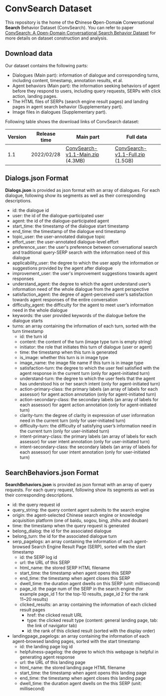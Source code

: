 # ConvSearch Dataset
This repository is the home of the  **C**hinese **O**pen-Domai**n** Con**v**ersational **Search** Behavior Dataset (ConvSearch). You can refer to paper [ConvSearch: A Open-Domain Conversational Search Behavior Dataset](https://arxiv.org/pdf/2204.02659.pdf) for more details on dataset construction and analysis.



## Download data

Our dataset contains the following parts:

- Dialogues (Main part): information of dialogue and corresponding turns, including content, timestamp, annotation results, et al.
- Agent behaviors (Main part): the information seeking behaviors of agent before they respond to users, including query requests, SERPs with click action, landing pages.
- The HTML files of SERPs (search engine result pages) and landing pages in agent search behavior (Supplementary part).
- Image files in dialogues (Supplementary part).



Following table shows the download links of ConvSearch dataset:

| Version | Release time | Main part | Full data |
| ------- | --------- | --------- | --------- |
| 1.1 | 2022/02/28 | [ConvSearch-v1.1-Main.zip](https://drive.google.com/file/d/1Bhgwrm12Msx9XBs--9zpCXxJ4n-MM1QJ/view?usp=sharing) (4.3MB) | [ConvSearch-v1.1-Full.zip](https://drive.google.com/file/d/1YUEXF67UBHDWOvHqRNhZfU0Q4mRQKX45/view?usp=sharing) (1.5GB) |



## Dialogs.json Format

**Dialogs.json** is provided as json format with an array of dialogues. For each dialogue, following show its segments as well as their corresponding descriptions.

- id: the dialogue id
- user: the id of the dialogue-participated user
- agent: the id of the dialogue-participated agent
- start_time: the timestamp of the dialogue start timestamp
- end_time: the timestamp of the dialogue end timestamp
- topic_user: the user-annotated dialogue topic
- effort_user: the user-annotated dialogue-level effort
- preference_user: the user's preference between conversational search and traditional query-SERP search with the information need of this dialogue
- applicability_user: the degree to which the user apply the information or suggestions provided by the agent after dialogue
- improvement_user: the user's improvement suggestions towards agent responses
- understand_agent: the degree to which the agent understand user’s information need of the whole dialogue from the agent perspective
- satisfaction_agent: the degree of agent-perceived user’s satisfaction towards agent responses of the entire conversation
- difficulty_agent: the difficulty for the agent to meet user’s information need in the whole dialogue
- keywords: the user provided keywords of the dialogue before the dialogue starts
- turns: an array containing the information of each turn, sorted with the turn timestamp
  - id: the turn id
  - content: the content of the turn (image type turn is empty string)
  - initiator: the role that initiates this turn of dialogue (user or agent)
  - time: the timestamp when this turn is generated
  - is_image: whether this turn is in image type
  - image_name: the image file name if this turn is in image type
  - satisfaction-turn: the degree to which the user feel satisfied with the agent response in the current turn (only for agent-initiated turn)
  - understand-turn: the degree to which the user feels that the agent has understood his or her search intent  (only for agent-initiated turn)
  - action-primary-class: the primary labels (an array of labels for each assessor) for agent action annotation (only for agent-initiated turn)
  - action-secondary-class: the secondary labels (an array of labels for each assessor) for agent action annotation (only for agent-initiated turn)
  - clarity-turn: the degree of clarity in expression of user information need in the current turn (only for user-initiated turn)
  - difficulty-turn: the difficulty of satisfying user’s information need in the current turn (only for user-initiated turn)
  - intent-primary-class: the primary labels (an array of labels for each assessor) for user intent annotation (only for user-initiated turn)
  - intent-secondary-class: the secondary labels (an array of labels for each assessor) for user intent annotation (only for user-initiated turn)



## SearchBehaviors.json Format

**SearchBehaviors.json** is provided as json format with an array of query requests. For each query request, following show its segments as well as their corresponding descriptions.

- id: the query request id
- query_string: the query content agent submits to the search engine
- origin: the agent-selected Chinese search engine or knowledge acquisition platform (one of baidu, sogou, bing, zhihu and douban)
- time: the timestamp when the query request is generated
- belong_dialog: the id for the associated dialogue
- belong_turn: the id for the associated dialogue turn
- serp_pagelogs: an array containing the information of each agent-browsed Search Engine Result Page (SERP), sorted with the start timestamp
  - id: the SERP log id
  - url: the URL of this SERP
  - html_name: the stored SERP HTML filename
  - start_time: the timestamp when agent opens this SERP
  - end_time: the timestamp when agent closes this SERP
  - dwell_time: the duration agent dwells on this SERP (unit: millisecond)
  - page_id: the page num of the SERP in the search engine (for example page_id 1 for the top-10 results, page_id 2 for the rank 11~20 results)
  - clicked_results: an array containing the information of each clicked result pages
    - href: the clicked result URL
    - type: the clicked result type (content: general landing page, tab: the link of navigator tab)
    - id: the rank of this clicked result (sorted with the display order)
- landingpage_pagelogs: an array containing the information of each agent-browsed landing pages, sorted with the start timestamp
  - id: the landing page log id
  - helpfulness-pagelog: the degree to which this webpage is helpful in generating agent response
  - url: the URL of this landing page
  - html_name: the stored landing page HTML filename
  - start_time: the timestamp when agent opens this landing page
  - end_time: the timestamp when agent closes this landing page
  - dwell_time:  the duration agent dwells on the this SERP (unit: millisecond)

